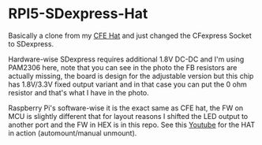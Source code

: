 # RPI5-SDexpress-Hat

Basically a clone from my [CFE Hat](https://github.com/will127534/RPI5-CFE-Hat) and just changed the CFexpress Socket to SDexpress.  

Hardware-wise SDexpress requires additional 1.8V DC-DC and I'm using PAM2306 here, note that you can see in the photo the FB resistors are actually missing, the board is design for the adjustable version but this chip has 1.8V/3.3V fixed output variant and in that case you can put the 0 ohm resistor and that's what I have in the photo.  

Raspberry Pi's software-wise it is the exact same as CFE hat, the FW on MCU is slightly different that for layout reasons I shifted the LED output to another port and the FW in HEX is in this repo. See this [Youtube](https://youtu.be/_K-CHcIZxTY) for the HAT in action (automount/manual unmount).